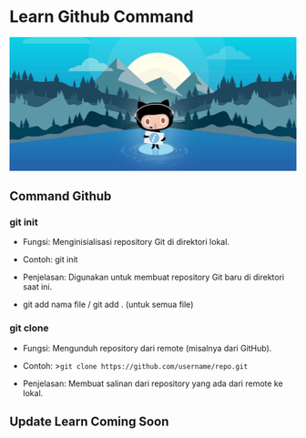 # Learn Github Command

![Alt Text](./images/BasicGuideGitHub.jpg)

## Command Github


### git init

- Fungsi: Menginisialisasi repository Git di direktori lokal.

- Contoh: git init

- Penjelasan: Digunakan untuk membuat repository Git baru di direktori saat ini.

- git add nama file / git add . (untuk semua file)

### git clone

- Fungsi: Mengunduh repository dari remote (misalnya dari GitHub).

- Contoh: >`git clone https://github.com/username/repo.git`

- Penjelasan: Membuat salinan dari repository yang ada dari remote ke lokal.

## Update Learn Coming Soon
